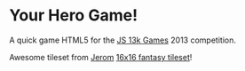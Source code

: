 # Your Hero Game!

A quick game HTML5 for the [JS 13k Games](http://js13kgames.com) 2013 competition.

Awesome tileset from [Jerom](http://opengameart.org/users/jerom) [16x16 fantasy tileset](http://opengameart.org/content/16x16-fantasy-tileset)!

